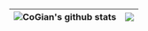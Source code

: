 | <img align="center" src="https://github-readme-stats.vercel.app/api?username=CoGian&show_icons=true&include_all_commits=true&theme=buefy&hide_border=true" alt="CoGian's github stats" /></a> | <img align="center" src="https://github-readme-stats.vercel.app/api/top-langs/?username=CoGian&layout=compact&theme=buefy&hide_border=true" /></a> |
| ------------- | ------------- |

